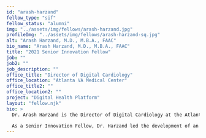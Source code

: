 ```yaml
---
id: "arash-harzand"
fellow_type: "sif"
fellow_status: "alumni"
img: "../assets/img/fellows/arash-harzand.jpg"
profileImg: "../assets/img/fellows/arash-harzand-sq.jpg"
alt: "Arash Harzand, M.D., M.B.A., FAAC"
bio_name: "Arash Harzand, M.D., M.B.A., FAAC"
title: "2021 Senior Innovation Fellow"
job: ""
job2: ""
job_description: ""
office_title: "Director of Digital Cardiology"
office_location: "Atlanta VA Medical Center"
office_title2: ""
office_location2: ""
project: "Digital Health Platform"
layout: "fellow.njk"
bio: >
  Dr. Arash Harzand is the Director of Digital Cardiology at the Atlanta VA Medical Center and an Assistant Professor of Medicine at Emory University. He focuses on integrating Veteran-facing technologies—including video-to-home, wearable devices, and remote monitoring—into new care pathways for heart and vascular disease, expanding Veteran access to cardiology services.

  As a Senior Innovation Fellow, Dr. Harzand led the development of an enterprise innovation strategy for digital health and the design of a Digital Health Platform. His goal is to deliver high-value care using early-stage digital health solutions for Veterans and VA clinicians, staff, and leadership.
---
```

